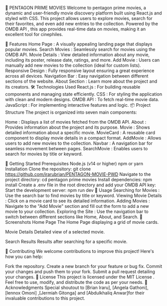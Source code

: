 🎥 PENTAGON PRIME MOVIES
Welcome to pentagon prime movies, a dynamic and user-friendly movie discovery platform built using React.js and styled with CSS. This project allows users to explore movies, search for their favorites, and even add new entries to the collection. Powered by the OMDB API , this app provides real-time data on movies, making it an excellent tool for cinephiles.

🌟 Features
Home Page : A visually appealing landing page that displays popular movies.
Search Movies : Seamlessly search for movies using the OMDB API.
Movie Details : View detailed information about any movie, including its poster, release date, ratings, and more.
Add Movie : Users can manually add new movies to the collection (ideal for custom lists).
Responsive Design : Fully responsive layout ensuring a great experience across all devices.
Navigation Bar : Easy navigation between different sections of the website.
About Section : Learn more about the project and its creators.
🛠️ Technologies Used
React.js : For building reusable components and managing state efficiently.
CSS : For styling the application with clean and modern designs.
OMDB API : To fetch real-time movie data.
JavaScript : For implementing interactive features and logic.
📦 Project Structure
The project is organized into seven main components:

Home : Displays a list of movies fetched from the OMDB API.
About : Provides information about the project and its purpose.
Movie : Shows detailed information about a specific movie.
MovieCard : A reusable card component to display movie details in a compact format.
AddMovie : Allows users to add new movies to the collection.
Navbar : A navigation bar for seamless movement between pages.
SearchMovie : Enables users to search for movies by title or keyword.

🚀 Getting Started
Prerequisites
Node.js (v14 or higher)
npm or yarn
Installation
Clone the repository:
git clone https://github.com/irarubrian/PENTAGON-MOVIE-PWD
Navigate to the project directory:
cd pentagon prime movies
Install dependencies:
npm install
Create a .env file in the root directory and add your OMDB API key:
Start the development server:
npm run dev
🔧 Usage
Searching for Movies : Use the search bar to find movies by title or keyword.
Viewing Movie Details : Click on a movie card to see its detailed information.
Adding Movies : Navigate to the "Add Movie" section and fill out the form to add a new movie to your collection.
Exploring the Site : Use the navigation bar to switch between different sections like Home, About, and Search.
📸 Screenshots
Home Page
The Home Page displaying a grid of movie cards.

Movie Details
Detailed view of a selected movie.

Search Results
Results after searching for a specific movie.

🤝 Contributing
We welcome contributions to improve this project! Here's how you can help:

Fork the repository.
Create a new branch for your feature or bug fix.
Commit your changes and push them to your fork.
Submit a pull request detailing your changes.
📜 License
This project is licensed under the MIT License . Feel free to use, modify, and distribute the code as per your needs.
👏 Acknowledgments
Special shoutout to [Brian Iraru], [Angela Gathoni], [lennox Omoni] ,[Jermiah Gitonga] and [Abdulkhaliq Anwar]for their invaluable contributions to this project.


